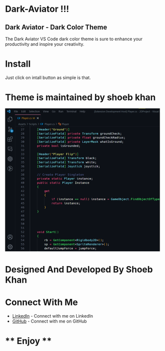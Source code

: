 # Dark-Aviator !!!

## Dark Aviator - Dark Color Theme

The Dark Aviator VS Code dark color theme is sure to enhance your productivity and inspire your creativity.

# Install
Just click on intall button as simple is that. 

# Theme is maintained by shoeb khan

![Screenshot](https://github.com/shoeb18/Dark-Aviator/blob/main/img/theme.png)

# Designed And Developed By Shoeb Khan
# Connect With Me
* [LinkedIn](https://www.linkedin.com/in/shoeb-khan-7b1bb4228) - Connect with me on LinkedIn
* [GitHub](https://github.com/shoeb18) - Connect with me on GitHub

# ** Enjoy **
